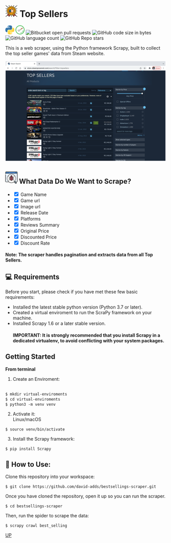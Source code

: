 <h1><img src="/images/top-sellers.png" alt="topsellers imagem"> Top Sellers</h1>
<!---Esses são exemplos. Veja https://shields.io para outras pessoas ou para personalizar este conjunto de escudos. Você pode querer incluir dependências, status do projeto e informações de licença aqui--->
<p>
<img src="/images/python.png" alt="python imagem"/>
<img src="/images/scrapy.png" alt="scrapy imagem"/>
<img src="https://img.shields.io/badge/python-scrapy-green" alt="Bitbucket open pull requests" />
<img alt="GitHub code size in bytes" src="https://img.shields.io/github/languages/code-size/david-adds/bestsellings-scraper?style=plastic">
<img alt="GitHub language count" src="https://img.shields.io/github/languages/count/david-adds/bestsellings-scraper?style=plastic">
<img alt="GitHub Repo stars" src="https://img.shields.io/github/stars/david-adds/bestsellings-scraper?style=social">
</p>


<p>This is a web scraper, using the Python framework Scrapy, built to collect the top seller games' data from Steam website.</p>

<img src="/images/steam-webpage.png" alt="ml imagem">

<h2><img src="/images/web-crawler.png" alt="wcrwl imagem"> What Data Do We Want to Scrape?</h2>
<ul>
<li><input type="checkbox" checked="" enabled="" /> Game Name</li>
<li><input type="checkbox" checked="" enabled="" /> Game url</li>
<li><input type="checkbox" checked="" enabled="" /> Image url</li>
<li><input type="checkbox" checked="" enabled="" /> Release Date</li>
<li><input type="checkbox" checked="" enabled="" /> Platforms</li>
<li><input type="checkbox" checked="" enabled="" /> Reviews Summary</li>
<li><input type="checkbox" checked="" enabled="" /> Original Price</li>
<li><input type="checkbox" checked="" enabled="" /> Discounted Price</li>
<li><input type="checkbox" checked="" enabled="" /> Discount Rate</li>
</ul>

<h4> Note: The scraper handles pagination and extracts data from all Top Sellers.</h4>

<h2>💻 Requirements</h2>
<p>Before you start, please check if you have met these few basic requirements:</p>
<!---Estes são apenas requisitos de exemplo. Adicionar, duplicar ou remover conforme necessário--->
<ul>
<li>Installed the latest stable python version (Python 3.7 or later).</li>
<li>Created a virtual enviroment to run the ScraPy framework on your machine.</li>
<li>Installed Scrapy 1.6 or a later stable version.</li>

<h4> IMPORTANT: It is strongly recommended that you install Scrapy in a dedicated virtualenv, to avoid conflicting with your system packages.</h4>
</ul>
<h2> Getting Started</h2>
<p><strong>From terminal</strong></p>

<ol>
<li>Create an Enviroment:</li>
</ol>

<pre><code>
$ mkdir virtual-enviroments
$ cd virtual-enviroments
$ python3 -m venv venv
</code></pre>

<ol start="2">
<li>Activate it:<br />
Linux/macOS</li>
</ol>
<pre><code>$ source venv/bin/activate
</code></pre>
<ol start="3">
<li>Install the Scrapy framework:</li>
</ol>
<pre><code>$ pip install Scrapy
</code></pre>

<h2>🚀 How to Use:</h2>

<p>Clone this repository into your workspace:</p>

<pre><code>$ git clone https://github.com/david-adds/bestsellings-scraper.git
</code></pre>
<p>Once you have cloned the repository, open it up so you can run the scraper.</p>
<pre><code>$ cd bestsellings-scraper
</code></pre>
<p>Then, run the spider to scrape the data:</p>
<pre><code>$ scrapy crawl best_selling
</code></pre>

<div id="voltarTopo">
	<a href="#" id="up">UP</a>
</div>